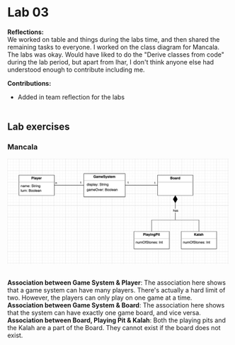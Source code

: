 # Lab 03

**Reflections:**       
We worked on table and things during the labs time, and then shared the remaining tasks to everyone. I worked on the class diagram for Mancala. The labs was okay. Would have liked to do the "Derive classes from code" during the lab period, but apart from Ihar, I don't think anyone else had understood enough to contribute including me.   

**Contributions:** 
- Added in team reflection for the labs       
&nbsp;

## Lab exercises
### Mancala

<img src="../assets/lab03/mancala_class.png" alt="Class Diagram of Alice & Bob" width="500"/>   
&nbsp; 

**Association between Game System & Player**: The association here shows that a game system can have many players. There's actually a hard limit of two. However, the players can only play on one game at a time.      
**Association between Game System & Board**: The association here shows that the system can have exactly one game board, and vice versa.      
**Association between Board, Playing Pit & Kalah**: Both the playing pits and the Kalah are a part of the Board. They cannot exist if the board does not exist.                 
&nbsp;   